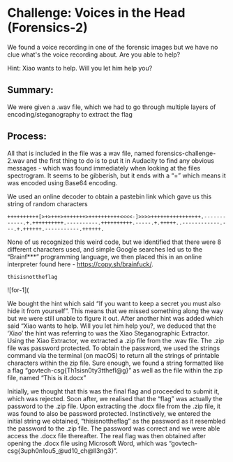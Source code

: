 # Challenge: Voices in the Head (Forensics-2)
We found a voice recording in one of the forensic images but we have no clue what's the voice recording about. Are you able to help?

Hint:
Xiao wants to help. Will you let him help you?

## Summary: 
We were given a .wav file, which we had to go through multiple layers of encoding/steganography to extract the flag

## Process:
All that is included in the file was a wav file, named forensics-challenge-2.wav and the first thing to do is to put it in Audacity to find any obvious messages - which was found immediately when looking at the files spectrogram. It seems to be gibberish, but it ends with a “=” which means it was encoded using Base64 encoding. 

We used an online decoder to obtain a pastebin link which gave us this string of random characters

`````````
++++++++++[>+>+++>+++++++>++++++++++<<<<-]>>>>++++++++++++++++.------------.+.++++++++++.----------.++++++++++.-----.+.+++++..------------.---.+.++++++.-----------.++++++.
`````````

None of us recognized this weird code, but we identified that there were 8 different characters used, and simple Google searches led us to the “Brainf***” programming language, we then placed this in an online interpreter found here - https://copy.sh/brainfuck/.

`````````
thisisnottheflag
`````````
![for-1](

We bought the hint which said “If you want to keep a secret you must also hide it from yourself”. This means that we missed something along the way but we were still unable to figure it out. After another hint was added which said “Xiao wants to help. Will you let him help you?, we deduced that the ‘Xiao’ the hint was referring to was the Xiao Steganographic Extractor. Using the Xiao Extractor, we extracted a .zip file from the .wav file. The .zip file was password protected. To obtain the password, we used the strings command via the terminal (on macOS) to return all the strings of printable characters within the zip file. Sure enough, we found a string formatted like a flag “govtech-csg{Th1sisn0ty3tthefl@g}” as well as the file within the zip file, named “This is it.docx”

Initially, we thought that this was the final flag and proceeded to submit it, which was rejected. Soon after, we realised that the “flag” was actually the password to the .zip file. Upon extracting the .docx file from the .zip file, it was found to also be password protected. Instinctively, we entered the initial string we obtained, “thisisnottheflag” as the password as it resembled the password to the .zip file. The password was correct and we were able access the .docx file thereafter. The real flag was then obtained after opening the .docx file using Microsoft Word, which was “govtech-csg{3uph0n1ou5_@ud10_ch@ll3ng3}”.

